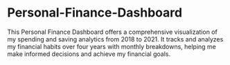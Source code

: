 # Personal-Finance-Dashboard
This Personal Finance Dashboard offers a comprehensive visualization of my spending and saving analytics from 2018 to 2021. It tracks and analyzes my financial habits over four years with monthly breakdowns, helping me make informed decisions and achieve my financial goals.
